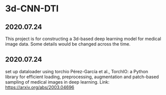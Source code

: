 # 3d-CNN-DTI
## 2020.07.24
This project is for constructing a 3d-based deep learning model for medical image data. Some details would be changed across the time.
## 2020.07.24
set up dataloader  using torchio
Pérez-García et al., TorchIO: a Python library for efficient loading,
preprocessing, augmentation and patch-based sampling of medical images
in deep learning. Link: https://arxiv.org/abs/2003.04696
